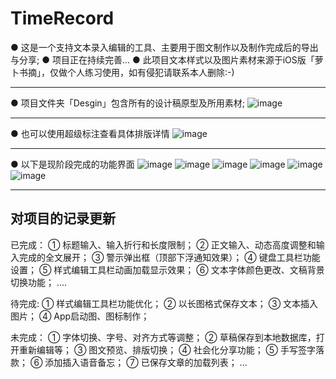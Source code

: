 # TimeRecord

● 这是一个支持文本录入编辑的工具、主要用于图文制作以及制作完成后的导出与分享;
● 项目正在持续完善...
● 此项目文本样式以及图片素材来源于iOS版「萝卜书摘」，仅做个人练习使用，如有侵犯请联系本人删除:-)

---

● 项目文件夹「Desgin」包含所有的设计稿原型及所用素材;
![image](https://github.com/FLYang95/TimeRecord/blob/master/Screenshot/Screenshot_sketch)

---

● 也可以使用超级标注查看具体排版详情
![image](https://github.com/FLYang95/TimeRecord/blob/master/Screenshot/Screenshot_board)

---

● 以下是现阶段完成的功能界面
![image](https://github.com/FLYang95/TimeRecord/blob/master/Screenshot/Screenshot_1)
![image](https://github.com/FLYang95/TimeRecord/blob/master/Screenshot/Screenshot_2)
![image](https://github.com/FLYang95/TimeRecord/blob/master/Screenshot/Screenshot_3)
![image](https://github.com/FLYang95/TimeRecord/blob/master/Screenshot/Screenshot_4)
![image](https://github.com/FLYang95/TimeRecord/blob/master/Screenshot/Screenshot_5)
![image](https://github.com/FLYang95/TimeRecord/blob/master/Screenshot/Screenshot_6)

---
对项目的记录更新
---

已完成：
① 标题输入、输入折行和长度限制；
② 正文输入、动态高度调整和输入完成的全文展开；
③ 警示弹出框（顶部下浮通知效果）；
④ 键盘工具栏功能设置；
⑤ 样式编辑工具栏动画加载显示效果；
⑥ 文本字体颜色更改、文稿背景切换功能；
....

待完成:
① 样式编辑工具栏功能优化；
② 以长图格式保存文本；
③ 文本插入图片；
④ App启动图、图标制作；

未完成：
① 字体切换、字号、对齐方式等调整；
② 草稿保存到本地数据库，打开重新编辑等；
③ 图文预览、排版切换；
④ 社会化分享功能；
⑤ 手写签字落款；
⑥ 添加插入语音备忘；
⑦ 已保存文章的加载列表；
...

